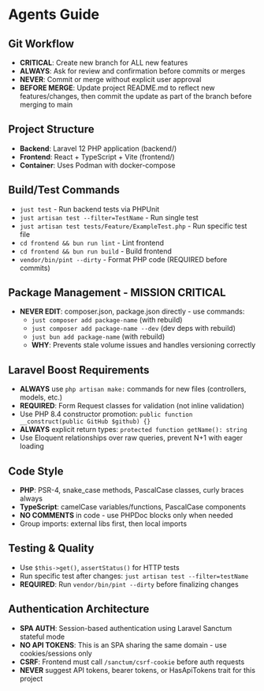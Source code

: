 # Agents Guide

## Git Workflow
- **CRITICAL**: Create new branch for ALL new features
- **ALWAYS**: Ask for review and confirmation before commits or merges
- **NEVER**: Commit or merge without explicit user approval
- **BEFORE MERGE**: Update project README.md to reflect new features/changes, then commit the update as part of the branch before merging to main

## Project Structure
- **Backend**: Laravel 12 PHP application (backend/)
- **Frontend**: React + TypeScript + Vite (frontend/)
- **Container**: Uses Podman with docker-compose

## Build/Test Commands
- `just test` - Run backend tests via PHPUnit
- `just artisan test --filter=TestName` - Run single test
- `just artisan test tests/Feature/ExampleTest.php` - Run specific test file
- `cd frontend && bun run lint` - Lint frontend
- `cd frontend && bun run build` - Build frontend
- `vendor/bin/pint --dirty` - Format PHP code (REQUIRED before commits)

## Package Management - MISSION CRITICAL
- **NEVER EDIT**: composer.json, package.json directly - use commands:
  - `just composer add package-name` (with rebuild)
  - `just composer add package-name --dev` (dev deps with rebuild)
  - `just bun add package-name` (with rebuild)
  - **WHY**: Prevents stale volume issues and handles versioning correctly

## Laravel Boost Requirements
- **ALWAYS** use `php artisan make:` commands for new files (controllers, models, etc.)
- **REQUIRED**: Form Request classes for validation (not inline validation)
- Use PHP 8.4 constructor promotion: `public function __construct(public GitHub $github) {}`
- **ALWAYS** explicit return types: `protected function getName(): string`
- Use Eloquent relationships over raw queries, prevent N+1 with eager loading

## Code Style
- **PHP**: PSR-4, snake_case methods, PascalCase classes, curly braces always
- **TypeScript**: camelCase variables/functions, PascalCase components
- **NO COMMENTS** in code - use PHPDoc blocks only when needed
- Group imports: external libs first, then local imports

## Testing & Quality
- Use `$this->get()`, `assertStatus()` for HTTP tests
- Run specific test after changes: `just artisan test --filter=testName`
- **REQUIRED**: Run `vendor/bin/pint --dirty` before finalizing changes
## Authentication Architecture
- **SPA AUTH**: Session-based authentication using Laravel Sanctum stateful mode
- **NO API TOKENS**: This is an SPA sharing the same domain - use cookies/sessions only
- **CSRF**: Frontend must call `/sanctum/csrf-cookie` before auth requests
- **NEVER** suggest API tokens, bearer tokens, or HasApiTokens trait for this project
